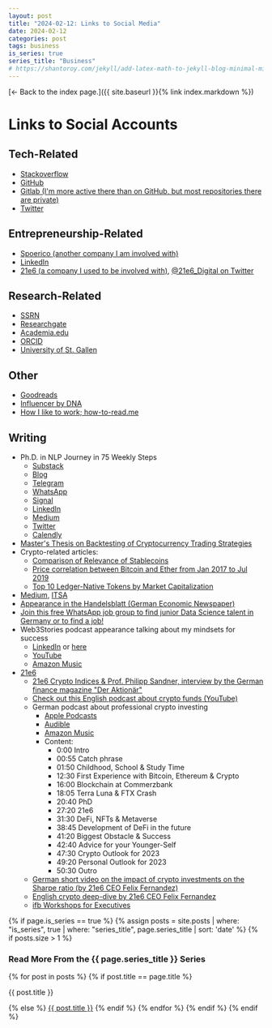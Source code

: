 ```yaml
---
layout: post
title: "2024-02-12: Links to Social Media"
date: 2024-02-12
categories: post
tags: business
is_series: true
series_title: "Business"
# https://shantoroy.com/jekyll/add-latex-math-to-jekyll-blog-minimal-mistakes/
---
```

<script type="text/javascript" async
    src="https://cdnjs.cloudflare.com/ajax/libs/mathjax/2.7.6/MathJax.js?config=TeX-MML-AM_CHTML">
</script>

<script type="text/x-mathjax-config">
    MathJax.Hub.Config({
        extensions: ["tex2jax.js"],
        jax: ["input/TeX", "output/HTML-CSS"],
        tex2jax: {
        inlineMath: [ ['$','$'], ["\\(","\\)"] ],
        displayMath: [ ['$$','$$'], ["\\[","\\]"] ],
        processEscapes: true
        },
        "HTML-CSS": { availableFonts: ["TeX"] }
    });
</script>

[← Back to the index page.]({{ site.baseurl }}{% link index.markdown %})

# Links to Social Accounts


## Tech-Related

* [Stackoverflow](https://stackoverflow.com/users/6057510/jan-sp%c3%b6rer)
* [GitHub](https://github.com/janspoerer)
* [Gitlab (I'm more active there than on GitHub, but most repositories there are private)](https://gitlab.com/janspoerer1)
* [Twitter](https://twitter.com/JanSpoerer)

## Entrepreneurship-Related

* [Spoerico (another company I am involved with)](https://spoerico.com/)
* [LinkedIn](https://www.linkedin.com/in/janspoerer/)
* [21e6 (a company I used to be involved with)](https://assets.21e6.io/), [@21e6_Digital on Twitter](https://twitter.com/21e6_Digital)

## Research-Related

* [SSRN](https://papers.ssrn.com/sol3/cf_dev/AbsByAuth.cfm?per_id=3917972)
* [Researchgate](https://www.researchgate.net/profile/Jan-Spoerer)
* [Academia.edu](https://independent.academia.edu/JSp%C3%B6rer)
* [ORCID](https://orcid.org/0000-0002-9473-5029)
* [University of St. Gallen](https://ics.unisg.ch/chair-ds-nlp-handschuh/)

## Other

* [Goodreads](https://www.goodreads.com/user/show/64425508-jan-sp-rer)
* [Influencer by DNA](https://philippsandner.medium.com/call-for-applications-for-influencer-by-dna-a-6-week-mentoring-program-to-become-influencer-and-11af32faaccc)
* [How I like to work; how-to-read.me](https://app.how-to-read.me/public/4ce1a4e0-0754-4658-aa11-11d5e83020c3)

## Writing

* Ph.D. in NLP Journey in 75 Weekly Steps
    * [Substack](https://nlpjourney.substack.com/)
    * [Blog](https://janspoerer.github.io/phdstudies/)
    * [Telegram](https://t.me/+gmkAaVlKPh4xZTky)
    * [WhatsApp](https://chat.whatsapp.com/F6901LMMJWIGlxrahkgBcq)
    * [Signal](https://signal.group/#CjQKIBRVuHKD-b_yhfeB3gnPU0G4HSA3tv1WmaA2PO___abEEhDqLwQXJZWJuwYamodAUqjN)
    * [LinkedIn](https://www.linkedin.com/in/janspoerer/)
    * [Medium](https://medium.com/@janspoerer/about)
    * [Twitter](https://twitter.com/JanSpoerer)
    * [Calendly](https://calendly.com/janspoerer/30m)
* [Master's Thesis on Backtesting of Cryptocurrency Trading Strategies](https://papers.ssrn.com/sol3/papers.cfm?abstract_id=3620154)
* Crypto-related articles:
    * [Comparison of Relevance of Stablecoins](https://medium.com/@mk.marcel.kaiser/tether-is-the-dominant-stablecoin-with-an-87-share-of-total-stablecoin-market-capitalization-772dc78b32a1)
    * [Price correlation between Bitcoin and Ether from Jan 2017 to Jul 2019](https://medium.com/@mk.marcel.kaiser/price-correlation-between-bitcoin-and-ether-from-jan-2017-to-jul-2019-59a0db26de6)
    * [Top 10 Ledger-Native Tokens by Market Capitalization](https://medium.com/@mk.marcel.kaiser/top-10-ledger-native-tokens-by-market-capitalization-21f40bae6257)
* [Medium](https://medium.com/@janspoerer/about), [ITSA](https://medium.com/@mk.marcel.kaiser/top-10-ledger-native-tokens-by-market-capitalization-21f40bae6257)
* [Appearance in the Handelsblatt (German Economic Newspaper)](https://www.handelsblatt.com/finanzen/maerkte/devisen-rohstoffe/bitcoin-und-co-wie-fondsprofis-mit-kryptowaehrungen-experimentieren/27805202.html)
* [Join this free WhatsApp job group to find junior Data Science talent in Germany or to find a job!](https://chat.whatsapp.com/JdDgM4yIexODMe4FkGJuLE)
* Web3Stories podcast appearance talking about my mindsets for success
    * [LinkedIn](https://www.linkedin.com/posts/%F0%9F%91%A8%E2%80%8D%F0%9F%9A%80marcel-grimm-843b68201_%3F%3F%3F%3F-%3F%3F%3F%3F-%3F%3F%3F%3F%3F-%3F%3F%3F%3F-activity-7041674001810653185-OEiZ/) or [here](https://www.linkedin.com/posts/21e6-dlt_8-jan-sp%C3%B6rer-blockchain-life-story-commerzbank-activity-7044293139217473536-V13u)
    * [YouTube](https://www.youtube.com/watch?v=x5qkNojbZV4)
    * [Amazon Music](https://music.amazon.com/podcasts/ec613a79-9118-4759-a840-c5dcbca7ee8f/episodes/dc3a052a-e509-41d4-9222-927fc02d186f/web3stories---empower-and-inspire-beyond-the-block-8-jan-sp%C3%B6rer-blockchain-life-story-commerzbank-21e6-phd)
* [21e6](https://assets.21e6.io/)
    * [21e6 Crypto Indices & Prof. Philipp Sandner, interview by the German finance magazine "Der Aktionär"](https://youtu.be/lwIYYiQQFLQ?t=348)
	* [Check out this English podcast about crypto funds (YouTube)](https://www.youtube.com/watch?v=nl3XdpC4_fo)
	* German podcast about professional crypto investing
		* [Apple Podcasts](https://podcasts.apple.com/de/podcast/krypto-im-portfolio/id1638093768)
		* [Audible](https://www.audible.de/pd/Krypto-im-Portfolio-Podcast/B0B9GCK4GX)
        * [Amazon Music](https://music.amazon.com/podcasts/4f0d7798-7fc3-44fc-888f-62dc2ee904aa/episodes/2d4a00eb-1efa-42d9-8c84-275c3943faca/krypto-im-portfolio-krypto-fonds-mit-jan-sp%C3%B6rer-due-diligence-und-data-manager-bei-21e6-capital)
        * Content:
            * 0:00 Intro
            * 00:55 Catch phrase
            * 01:50 Childhood, School & Study Time
            * 12:30 First Experience with Bitcoin, Ethereum & Crypto
            * 16:00 Blockchain at Commerzbank
            * 18:05 Terra Luna & FTX Crash
            * 20:40 PhD
            * 27:20 21e6
            * 31:30 DeFi, NFTs & Metaverse
            * 38:45 Development of DeFi in the future
            * 41:20 Biggest Obstacle & Success
            * 42:40 Advice for your Younger-Self
            * 47:30 Crypto Outlook for 2023
            * 49:20 Personal Outlook for 2023
            * 50:30 Outro
	* [German short video on the impact of crypto investments on the Sharpe ratio (by 21e6 CEO Felix Fernandez)](https://www.youtube.com/watch?v=euyf8CKHEeg)
	* [English crypto deep-dive by 21e6 CEO Felix Fernandez](https://www.youtube.com/watch?v=BPT3FuO9VnQ)
	* [ifb Workshops for Executives](https://assets.21e6.io/blog/jan-sp%C3%B6rer-at-ifb-workshop-about-distributed-ledger-technologies)


{% if page.is_series == true %}
    {% assign posts = site.posts | where: "is_series", true | where: "series_title", page.series_title | sort: 'date' %}
    {% if posts.size > 1 %}
        
<h3 class="text-success p-3 pb-0">Read More From the {{ page.series_title }} Series</h3>
        {% for post in posts %}
                {% if post.title == page.title %}
<p class="nav-link bullet-pointer mb-0">{{ post.title }}</p>
                {% else %}
<a class="nav-link bullet-hash" href="{{ post.url }}">{{ post.title }}</a>
                {% endif %}
        {% endfor %}
    {% endif %}
{% endif %}